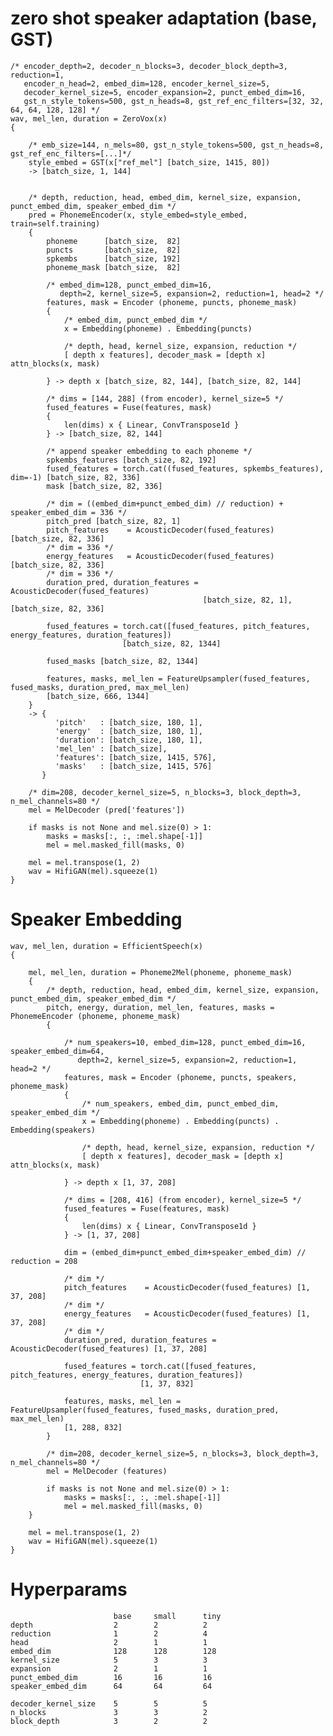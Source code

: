 zero shot speaker adaptation (base, GST)
========================================

    /* encoder_depth=2, decoder_n_blocks=3, decoder_block_depth=3, reduction=1,
       encoder_n_head=2, embed_dim=128, encoder_kernel_size=5,
       decoder_kernel_size=5, encoder_expansion=2, punct_embed_dim=16,
       gst_n_style_tokens=500, gst_n_heads=8, gst_ref_enc_filters=[32, 32, 64, 64, 128, 128] */
    wav, mel_len, duration = ZeroVox(x)
    {

        /* emb_size=144, n_mels=80, gst_n_style_tokens=500, gst_n_heads=8, gst_ref_enc_filters=[...]*/
        style_embed = GST(x["ref_mel"] [batch_size, 1415, 80])
        -> [batch_size, 1, 144]


        /* depth, reduction, head, embed_dim, kernel_size, expansion, punct_embed_dim, speaker_embed_dim */
        pred = PhonemeEncoder(x, style_embed=style_embed, train=self.training)
        {
            phoneme      [batch_size,  82]
            puncts       [batch_size,  82]
            spkembs      [batch_size, 192]
            phoneme_mask [batch_size,  82]

            /* embed_dim=128, punct_embed_dim=16,
               depth=2, kernel_size=5, expansion=2, reduction=1, head=2 */
            features, mask = Encoder (phoneme, puncts, phoneme_mask)
            {
                /* embed_dim, punct_embed_dim */
                x = Embedding(phoneme) . Embedding(puncts)

                /* depth, head, kernel_size, expansion, reduction */
                [ depth x features], decoder_mask = [depth x] attn_blocks(x, mask)

            } -> depth x [batch_size, 82, 144], [batch_size, 82, 144]

            /* dims = [144, 288] (from encoder), kernel_size=5 */
            fused_features = Fuse(features, mask)
            {
                len(dims) x { Linear, ConvTranspose1d }
            } -> [batch_size, 82, 144]

            /* append speaker embedding to each phoneme */
            spkembs_features [batch_size, 82, 192]
            fused_features = torch.cat((fused_features, spkembs_features), dim=-1) [batch_size, 82, 336]
            mask [batch_size, 82, 336]

            /* dim = ((embed_dim+punct_embed_dim) // reduction) + speaker_embed_dim = 336 */
            pitch_pred [batch_size, 82, 1]
            pitch_features    = AcousticDecoder(fused_features) [batch_size, 82, 336]
            /* dim = 336 */
            energy_features   = AcousticDecoder(fused_features) [batch_size, 82, 336]
            /* dim = 336 */
            duration_pred, duration_features = AcousticDecoder(fused_features)
                                               [batch_size, 82, 1], [batch_size, 82, 336]

            fused_features = torch.cat([fused_features, pitch_features, energy_features, duration_features])
                             [batch_size, 82, 1344]

            fused_masks [batch_size, 82, 1344]

            features, masks, mel_len = FeatureUpsampler(fused_features, fused_masks, duration_pred, max_mel_len)
            [batch_size, 666, 1344]
        }
        -> {
              'pitch'   : [batch_size, 180, 1],
              'energy'  : [batch_size, 180, 1],
              'duration': [batch_size, 180, 1],
              'mel_len' : [batch_size],
              'features': [batch_size, 1415, 576],
              'masks'   : [batch_size, 1415, 576]
           }

        /* dim=208, decoder_kernel_size=5, n_blocks=3, block_depth=3, n_mel_channels=80 */
        mel = MelDecoder (pred['features'])

        if masks is not None and mel.size(0) > 1:
            masks = masks[:, :, :mel.shape[-1]]
            mel = mel.masked_fill(masks, 0)

        mel = mel.transpose(1, 2)
        wav = HifiGAN(mel).squeeze(1)
    }


Speaker Embedding
=================

    wav, mel_len, duration = EfficientSpeech(x)
    {

        mel, mel_len, duration = Phoneme2Mel(phoneme, phoneme_mask)
        {
            /* depth, reduction, head, embed_dim, kernel_size, expansion, punct_embed_dim, speaker_embed_dim */
            pitch, energy, duration, mel_len, features, masks = PhonemeEncoder (phoneme, phoneme_mask)
            {

                /* num_speakers=10, embed_dim=128, punct_embed_dim=16, speaker_embed_dim=64,
                   depth=2, kernel_size=5, expansion=2, reduction=1, head=2 */
                features, mask = Encoder (phoneme, puncts, speakers, phoneme_mask)
                {
                    /* num_speakers, embed_dim, punct_embed_dim, speaker_embed_dim */
                    x = Embedding(phoneme) . Embedding(puncts) . Embedding(speakers)

                    /* depth, head, kernel_size, expansion, reduction */
                    [ depth x features], decoder_mask = [depth x] attn_blocks(x, mask)

                } -> depth x [1, 37, 208]

                /* dims = [208, 416] (from encoder), kernel_size=5 */
                fused_features = Fuse(features, mask)
                {
                    len(dims) x { Linear, ConvTranspose1d }
                } -> [1, 37, 208]

                dim = (embed_dim+punct_embed_dim+speaker_embed_dim) // reduction = 208

                /* dim */
                pitch_features    = AcousticDecoder(fused_features) [1, 37, 208]
                /* dim */
                energy_features   = AcousticDecoder(fused_features) [1, 37, 208]
                /* dim */
                duration_pred, duration_features = AcousticDecoder(fused_features) [1, 37, 208]

                fused_features = torch.cat([fused_features, pitch_features, energy_features, duration_features])
                                 [1, 37, 832]

                features, masks, mel_len = FeatureUpsampler(fused_features, fused_masks, duration_pred, max_mel_len)
                [1, 288, 832]
            }

            /* dim=208, decoder_kernel_size=5, n_blocks=3, block_depth=3, n_mel_channels=80 */
            mel = MelDecoder (features)

            if masks is not None and mel.size(0) > 1:
                masks = masks[:, :, :mel.shape[-1]]
                mel = mel.masked_fill(masks, 0)
        }

        mel = mel.transpose(1, 2)
        wav = HifiGAN(mel).squeeze(1)
    }

Hyperparams
===========

                           base     small      tiny
    depth                  2        2          2
    reduction              1        2          4
    head                   2        1          1
    embed_dim              128      128        128
    kernel_size            5        3          3
    expansion              2        1          1
    punct_embed_dim        16       16         16
    speaker_embed_dim      64       64         64

    decoder_kernel_size    5        5          5
    n_blocks               3        3          2
    block_depth            3        2          2

